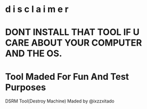 # d i s c l a i m e r
# DONT INSTALL THAT TOOL IF U CARE ABOUT YOUR COMPUTER AND THE OS.

# Tool Maded For Fun And Test Purposes

DSRM Tool(Destroy Machine) Maded by @ixzzxitado 
